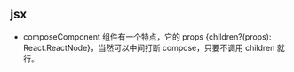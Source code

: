 ## jsx

- composeComponent 组件有一个特点，它的 props {children?(props): React.ReactNode}，当然可以中间打断 compose，只要不调用 children 就行。
